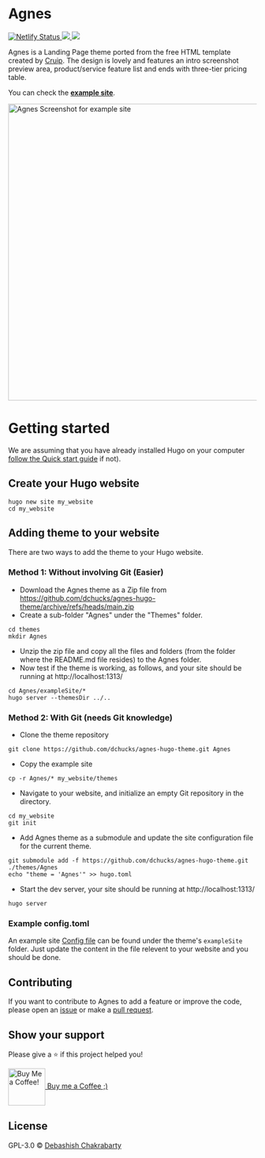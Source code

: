 # Agnes
<p>
	<a href="https://app.netlify.com/sites/sponge-bob/deploys">
		<img alt="Netlify Status" src="https://api.netlify.com/api/v1/badges/934b7c29-32b9-4ed5-92e7-79cfba9a27b7/deploy-status">
	</a>
	<a href="https://github.com/dchucks/agnes-hugo-theme/blob/main/LICENSE">
		<img src="https://img.shields.io/badge/license-GPL_3.0-green">
	</a>
	<a href="https://app.fossa.com/projects/git%2Bgithub.com%2Fdchucks%2Fagnes-hugo-theme?ref=badge_shield" alt="FOSSA Status"><img src="https://app.fossa.com/api/projects/git%2Bgithub.com%2Fdchucks%2Fagnes-hugo-theme.svg?type=shield&issueType=license"/></a>
</p>

Agnes is a Landing Page theme ported from the free HTML template created by [Cruip](https://onepagelove.com/go/cruip). The design is lovely and features an intro screenshot preview area, product/service feature list and ends with three-tier pricing table.

You can check the [**example site**](https://sponge-bob.netlify.app/).

<p><img src="https://github.com/dchucks/agnes-hugo-theme/blob/main/images/screenshot.jpg" alt="Agnes Screenshot for example site" align="center" width="600" height="auto"></p>

# Getting started
We are assuming that you have already installed Hugo on your computer [follow the Quick start guide](https://gohugo.io/getting-started/quick-start/) if not).

## Create your Hugo website
```
hugo new site my_website
cd my_website
```

## Adding theme to your website
There are two ways to add the theme to your Hugo website. 

### Method 1: Without involving Git (Easier)
* Download the Agnes theme as a Zip file from https://github.com/dchucks/agnes-hugo-theme/archive/refs/heads/main.zip
* Create a sub-folder "Agnes" under the "Themes" folder.
```
cd themes
mkdir Agnes
```
* Unzip the zip file and copy all the files and folders (from the folder where the README.md file resides) to the Agnes folder.
* Now test if the theme is working, as follows, and your site should be running at http://localhost:1313/
```
cd Agnes/exampleSite/*
hugo server --themesDir ../..
```

### Method 2: With Git (needs Git knowledge)
* Clone the theme repository
```
git clone https://github.com/dchucks/agnes-hugo-theme.git Agnes
```
* Copy the example site 
```
cp -r Agnes/* my_website/themes
```
* Navigate to your website, and initialize an empty Git repository in the directory.
```
cd my_website
git init
```
* Add Agnes theme as a submodule and update the site configuration file for the current theme.
```
git submodule add -f https://github.com/dchucks/agnes-hugo-theme.git ./themes/Agnes
echo "theme = 'Agnes'" >> hugo.toml
```
* Start the dev server, your site should be running at http://localhost:1313/
```
hugo server
```

### Example config.toml
An example site [Config file](https://github.com/dchucks/agnes-hugo-theme/blob/main/exampleSite/config.toml) can be found under the theme's `exampleSite` folder. Just update the content in the file relevent to your website and you should be done.

## Contributing
If you want to contribute to Agnes to add a feature or improve the code, please open an [issue](https://github.com/dchucks/agnes-hugo-theme/issues) or make a [pull request](https://github.com/dchucks/agnes-hugo-theme/pulls).

## Show your support
Please give a :star: if this project helped you!
<p><a href="https://ko-fi.com/debashish"><img src="https://storage.ko-fi.com/cdn/cup-border.png" alt="Buy Me a Coffee!" align="center" width="75px" height="auto">&nbsp;Buy me a Coffee ;)</a></p>

## License
GPL-3.0 © [Debashish Chakrabarty](https://www.debashish.com)
